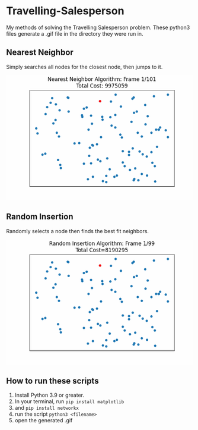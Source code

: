 # Travelling-Salesperson
My methods of solving the Travelling Salesperson problem.
These python3 files generate a .gif file in the directory they were run in.

## Nearest Neighbor
Simply searches all nodes for the closest node, then jumps to it.

![image](https://github.com/jagunlimited81/Travelling-Salesperson/blob/main/nearest-neighbor.gif)

## Random Insertion
Randomly selects a node then finds the best fit neighbors.

![image](https://github.com/jagunlimited81/Travelling-Salesperson/blob/main/random-insertion.gif)

## How to run these scripts
1. Install Python 3.9 or greater.
2. In your terminal, run ```pip install matplotlib```
3. and ```pip install networkx```
4. run the script ```python3 <filename>```
5. open the generated .gif
